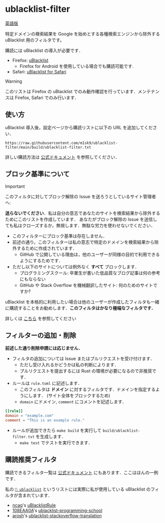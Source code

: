 # ublacklist-filter

[英語版](./README.md)

特定ドメインの検索結果を Google を始めとする各種検索エンジンから除外する uBlacklist 用のフィルタです。

購読には uBlacklist の導入が必要です．

- Firefox: [uBlacklist](https://addons.mozilla.org/ja/firefox/addon/ublacklist/)
  - Firefox for Android を使用している場合でも購読可能です.
- Safari: [uBlacklist for Safari](https://apps.apple.com/jp/app/ublacklist-for-safari/id1547912640)

> [!WARNING]
>
> このリストは Firefox の uBlacklist でのみ動作確認を行っています．メンテナンスは Firefox, Safari でのみ行います．

## 使い方

uBlacklist 導入後，設定ページから購読リストに以下の URL を追加してください．

```
https://raw.githubusercontent.com/m1sk9/ublacklist-filter/main/build/ublacklist-filter.txt
```

詳しい購読方法は [公式ドキュメント](https://iorate.github.io/ublacklist/ja/docs/advanced-features#subscription) を参照してください．

## ブロック基準について

> [!IMPORTANT]
>
> このフィルタに対してブロック解除の Issue を送ろうとしているサイト管理者へ:
>
> **送らないでください**．私は自分の意志であなたのサイトを検索結果から除外するためにこのリストを作成しています．
> あなたがブロック解除の Issue を送信しても私はクローズするか，無視します．無駄な労力を使わせないでください．

- このフィルターにブロック基準は存在しません．
- 前述の通り，このフィルターは私の意志で特定のドメインを検索結果から除外するために作成されています．
  - GitHub で公開している理由は，他のユーザーが同様の目的で利用できるようにするためです．
- ただし以下のサイトについては例外なく **すべて** ブロックします．
  - プログラミングスクール: 卒業生が書いた低品質なブログ記事は何の参考にもならない
  - GitHub や Stack Overflow を機械翻訳したサイト: 何のためのサイトですか?

uBlacklist を本格的に利用したい場合は他のユーザーが作成したフィルタも一緒に購読することをお勧めします．**このフィルタはかなり極端なフィルタです．**

詳しくは [こちら](#推奨フィルタ) を参照してください

## フィルターの追加・削除

**前述した通り削除申請には応じません．**

- フィルタの追加については Issue またはプルリクエストを受け付けます．
  - ただし受け入れるかどうかは私の判断によります．
  - プルリクエストを提出するには Rust の環境が必要になるので非推奨です．
- ルールは `rule.toml` に記述します．
  - このフィルタは **ドメイン** に対するフィルタです．ドメインを指定するようにします． (サイト全体をブロックするため)
  - `domain` にドメイン, `comment` にコメントを記述します．

```toml
[[rule]]
domain = "example.com"
comment = "This is an example rule."
```

- ルールが追加できたら `make build` を実行して `build/ublacklist-filter.txt` を生成します．
  - `make test` でテストを実行できます．

## 購読推奨フィルタ

購読できるフィルタ一覧は [公式ドキュメント](https://iorate.github.io/ublacklist/ja/subscriptions) にもあります．ここはほんの一例です．

私の [`👶 ublacklist`](https://github.com/stars/m1sk9/lists/ublacklist) というリストには実際に私が使用している uBlacklist のフィルタが含まれています．

- [ncaq](https://github.com/ncaq)'s [uBlacklistRule](https://github.com/ncaq/uBlacklistRule)
- [108EAA0A](https://github.com/108EAA0A)'s [ublacklist-programming-school](https://github.com/108EAA0A/ublacklist-programming-school)
- [arosh](https://github.com/arosh)'s [ublacklist-stackoverflow-translation](https://github.com/arosh/ublacklist-stackoverflow-translation)
